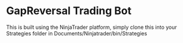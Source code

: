 # GapReversal Trading Bot

This is built using the NinjaTrader platform, simply clone this into your Strategies folder in Documents/Ninjatrader/bin/Strategies
